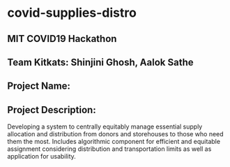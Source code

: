 # covid-supplies-distro

## MIT COVID19 Hackathon

## Team Kitkats: Shinjini Ghosh, Aalok Sathe

## Project Name:

## Project Description:
Developing a system to centrally equitably manage essential supply allocation and distribution from donors and storehouses to those who need them the most. Includes algorithmic component for efficient and equitable assignment considering distribution and transportation limits as well as application for usability.

